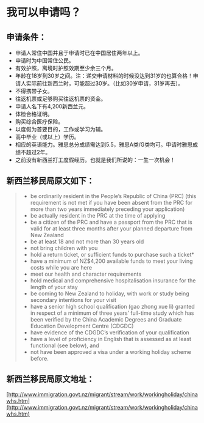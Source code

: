 # 我可以申请吗？ #

## 申请条件： ##

- 申请人常住中国并且于申请时已在中国居住两年以上。
- 申请时为中国常住公民。
- 有效护照，离境时护照效期至少余三个月。
- 年龄在18岁到30岁之间。注：递交申请材料的时候没达到31岁的也算合格！申请人实际前往新西兰时，可能超过30岁。（比如30岁申请，31岁再去）。
- 不得携带子女。
- 往返机票或足够购买往返机票的资金。
- 申请人名下有4,200新西兰元。
- 体检合格证明。
- 购买综合医疗保险。
- 以度假为首要目的，工作或学习为辅。
- 高中毕业（或以上）学历。
- 相应的英语能力。雅思总分成绩需达到5.5，雅思A类/G类均可。申请时雅思成绩不超过2年。
- 之前没有新西兰打工度假经历。也就是我们所说的：一生一次机会！

## 新西兰移民局原文如下： ##
> - be ordinarily resident in the People’s Republic of China (PRC) (this requirement is not met if you have been absent from the PRC for more than two years immediately preceding your application)
> - be actually resident in the PRC at the time of applying
> - be a citizen of the PRC and have a passport from the PRC that is valid for at least three months after your planned departure from New Zealand
> - be at least 18 and not more than 30 years old 
> - not bring children with you 
> - hold a return ticket, or sufficient funds to purchase such a ticket* 
> - have a minimum of NZ$4,200 available funds to meet your living costs while you are here
> - meet our health and character requirements 
> - hold medical and comprehensive hospitalisation insurance for the length of your stay 
> - be coming to New Zealand to holiday, with work or study being secondary intentions for your visit
> - have a senior high school qualification (gao zhong xue li) granted in respect of a minimum of three years’ full-time study which has been verified by the China Academic Degrees and Graduate Education Development Centre (CDGDC)
> - have evidence of the CDGDC’s verification of your qualification
> - have a level of proficiency in English that is assessed as at least functional (see below), and 
> - not have been approved a visa under a working holiday scheme before.

## 新西兰移民局原文地址： ##

[http://www.immigration.govt.nz/migrant/stream/work/workingholiday/chinawhs.htm](http://www.immigration.govt.nz/migrant/stream/work/workingholiday/chinawhs.htm)
